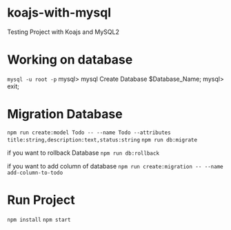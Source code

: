 # koajs-with-mysql
Testing Project with Koajs and MySQL2

# Working on database
`mysql -u root -p`
mysql> mysql Create Database $Database_Name;
mysql> exit;

# Migration Database
`npm run create:model Todo -- --name Todo --attributes title:string,description:text,status:string`
`npm run db:migrate`

if you want to rollback Database
`npm run db:rollback`

if you want to add column of database
`npm run create:migration -- --name add-column-to-todo`

# Run Project
`npm install`
`npm start`
